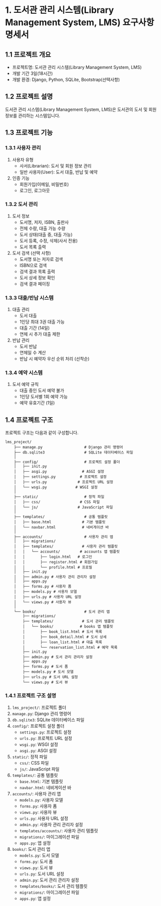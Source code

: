 # 1. 도서관 관리 시스템(Library Management System, LMS) 요구사항 명세서

## 1.1 프로젝트 개요

- 프로젝트명: 도서관 관리 시스템(Library Management System, LMS)
- 개발 기간 3일(18시간)
- 개발 환경: Django, Python, SQLite, Bootstrap(선택사항)

## 1.2 프로젝트 설명

도서관 관리 시스템(Library Management System, LMS)은 도서관의 도서 및 회원 정보를 관리하는 시스템입니다.

## 1.3 프로젝트 기능

### 1.3.1 사용자 관리
1. 사용자 유형
    - 사서(Librarian): 도서 및 회원 정보 관리
    - 일반 사용자(User): 도서 대출, 반납 및 예약
2. 인증 기능
    - 회원가입(이메일, 비밀번호)
    - 로그인, 로그아웃

### 1.3.2 도서 관리
1. 도서 정보
    - 도서명, 저자, ISBN, 출판사
    - 전체 수량, 대출 가능 수량
    - 도서 상태(대출 중, 대출 가능)
    - 도서 등록, 수정, 삭제(사서 전용)
    - 도서 목록 출력
2. 도서 검색 (선택 사항)
    - 도서명 또는 저자로 검색
    - ISBN으로 검색
    - 검색 결과 목록 출력
    - 도서 상세 정보 확인
    - 검색 결과 페이징

### 1.3.3 대출/반납 시스템
1. 대출 관리
    - 도서 대출
    - 1인당 최대 3권 대출 가능
    - 대출 기간 (14일)
    - 연체 시 추가 대출 제한
2. 반납 관리
    - 도서 반납
    - 연체일 수 계산
    - 반납 시 예약자 우선 순위 처리 (선착순)

### 1.3.4 예약 시스템
1. 도서 예약 규칙
    - 대출 중인 도서 예약 불가
    - 1인당 도서별 1회 예약 가능
    - 예약 유효기간 (1일)

## 1.4 프로젝트 구조

프로젝트 구조는 다음과 같이 구성합니다.
```
lms_project/
    ├── manage.py                   # Django 관리 명령어
    ├── db.sqlite3                  # SQLite 데이터베이스 파일
    │
    ├── config/                     # 프로젝트 설정 폴더
    │   ├── init.py
    │   ├── asgi.py                # ASGI 설정
    │   ├── settings.py           # 프로젝트 설정
    │   ├── urls.py              # 프로젝트 URL 설정
    │   └── wsgi.py             # WSGI 설정
    │
    ├── static/                     # 정적 파일
    │   ├── css/                  # CSS 파일
    │   └── js/                  # JavaScript 파일
    │
    ├── templates/                  # 공통 템플릿
    │   ├── base.html              # 기본 템플릿
    │   └── navbar.html            # 네비게이션 바
    │
    ├── accounts/                   # 사용자 관리 앱
    │   ├── migrations/
    │   ├── templates/             # 사용자 관리 템플릿
    │   │   └── accounts/         # accounts 앱 템플릿
    │   │       ├── login.html   # 로그인
    │   │       ├── register.html # 회원가입
    │   │       └── profile.html # 프로필
    │   ├── init.py 
    │   ├── admin.py # 사용자 관리 관리자 설정
    │   ├── apps.py 
    │   ├── forms.py # 사용자 폼
    │   ├── models.py # 사용자 모델
    │   ├── urls.py # 사용자 URL 설정
    │   └── views.py # 사용자 뷰
    │
    └── books/                      # 도서 관리 앱
        ├── migrations/ 
        ├── templates/             # 도서 관리 템플릿
        │   └── books/            # books 앱 템플릿
        │       ├── book_list.html # 도서 목록
        │       ├── book_detail.html # 도서 상세
        │       ├── loan_list.html # 대출 목록
        │       └── reservation_list.html # 예약 목록
        ├── init.py
        ├── admin.py # 도서 관리 관리자 설정
        ├── apps.py 
        ├── forms.py # 도서 폼
        ├── models.py # 도서 모델
        ├── urls.py # 도서 URL 설정
        └── views.py # 도서 뷰
```
### 1.4.1 프로젝트 구조 설명

1. `lms_project/`: 프로젝트 폴더
2. `manage.py`: Django 관리 명령어
3. `db.sqlite3`: SQLite 데이터베이스 파일
4. `config/`: 프로젝트 설정 폴더
    - `settings.py`: 프로젝트 설정
    - `urls.py`: 프로젝트 URL 설정
    - `wsgi.py`: WSGI 설정
    - `asgi.py`: ASGI 설정
5. `static/`: 정적 파일
    - `css/`: CSS 파일
    - `js/`: JavaScript 파일
6. `templates/`: 공통 템플릿
    - `base.html`: 기본 템플릿
    - `navbar.html`: 네비게이션 바
7. `accounts/`: 사용자 관리 앱
    - `models.py`: 사용자 모델
    - `forms.py`: 사용자 폼
    - `views.py`: 사용자 뷰
    - `urls.py`: 사용자 URL 설정
    - `admin.py`: 사용자 관리 관리자 설정
    - `templates/accounts/`: 사용자 관리 템플릿
    - `migrations/`: 마이그레이션 파일
    - `apps.py`: 앱 설정
8. `books/`: 도서 관리 앱
    - `models.py`: 도서 모델
    - `forms.py`: 도서 폼
    - `views.py`: 도서 뷰
    - `urls.py`: 도서 URL 설정
    - `admin.py`: 도서 관리 관리자 설정
    - `templates/books/`: 도서 관리 템플릿
    - `migrations/`: 마이그레이션 파일
    - `apps.py`: 앱 설정
